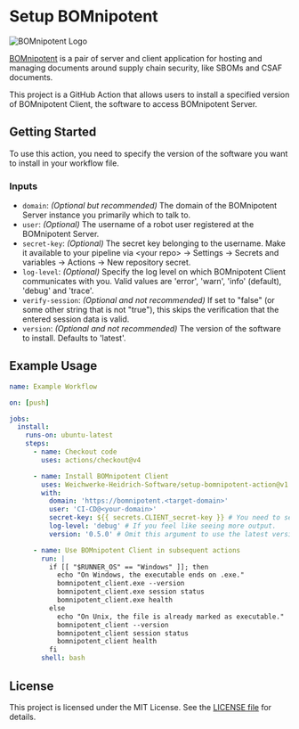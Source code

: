 # Setup BOMnipotent

![BOMnipotent Logo](https://www.bomnipotent.de/images/bomnipotent_banner.svg)

[BOMnipotent](https://www.bomnipotent.de) is a pair of server and client application for hosting and managing documents around supply chain security, like SBOMs and CSAF documents.

This project is a GitHub Action that allows users to install a specified version of BOMnipotent Client, the software to access BOMnipotent Server.

## Getting Started

To use this action, you need to specify the version of the software you want to install in your workflow file.

### Inputs

- `domain`: *(Optional but recommended)* The domain of the BOMnipotent Server instance you primarily which to talk to.
- `user`: *(Optional)* The username of a robot user registered at the BOMnipotent Server.
- `secret-key`: *(Optional)* The secret key belonging to the username. Make it available to your pipeline via \<your repo\> → Settings → Secrets and variables → Actions → New repository secret.
- `log-level`: *(Optional)* Specify the log level on which BOMnipotent Client communicates with you. Valid values are 'error', 'warn', 'info' (default), 'debug' and 'trace'.
- `verify-session`: *(Optional and not recommended)* If set to "false" (or some other string that is not "true"), this skips the verification that the entered session data is valid.
- `version`: *(Optional and not recommended)* The version of the software to install. Defaults to 'latest'.

## Example Usage

```yaml
name: Example Workflow

on: [push]

jobs:
  install:
    runs-on: ubuntu-latest
    steps:
      - name: Checkout code
        uses: actions/checkout@v4

      - name: Install BOMnipotent Client
        uses: Weichwerke-Heidrich-Software/setup-bomnipotent-action@v1
        with:
          domain: 'https://bomnipotent.<target-domain>'
          user: 'CI-CD@<your-domain>'
          secret-key: ${{ secrets.CLIENT_secret-key }} # You need to set this up in your action secrets.
          log-level: 'debug' # If you feel like seeing more output.
          version: '0.5.0' # Omit this argument to use the latest version (recommended).

      - name: Use BOMnipotent Client in subsequent actions
        run: |
          if [[ "$RUNNER_OS" == "Windows" ]]; then
            echo "On Windows, the executable ends on .exe."
            bomnipotent_client.exe --version
            bomnipotent_client.exe session status
            bomnipotent_client.exe health
          else
            echo "On Unix, the file is already marked as executable."
            bomnipotent_client --version
            bomnipotent_client session status
            bomnipotent_client health
          fi
        shell: bash
```

## License

This project is licensed under the MIT License. See the [LICENSE file](https://github.com/Weichwerke-Heidrich-Software/setup-bomnipotent-action/blob/main/LICENSE) for details.
